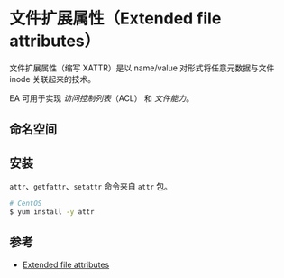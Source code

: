 # 文件扩展属性（Extended file attributes）

文件扩展属性（缩写 XATTR）是以 name/value 对形式将任意元数据与文件 inode 关联起来的技术。

EA 可用于实现 _访问控制列表_（ACL） 和 _文件能力_。

## 命名空间

## 安装

`attr`、`getfattr`、`setattr` 命令来自 `attr` 包。

```sh
# CentOS
$ yum install -y attr
```

## 参考

* [Extended file attributes](https://en.wikipedia.org/wiki/Extended_file_attributes)